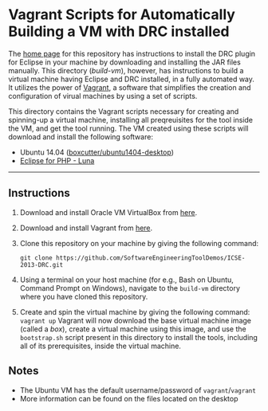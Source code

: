 # Vagrant Scripts for Automatically Building a VM with DRC installed

The [home page](https://github.com/SoftwareEngineeringToolDemos/ICSE-2013-DRC) for this repository has instructions to install the DRC plugin for Eclipse in your machine by downloading and installing the JAR files manually. This directory (_build-vm_), however, has instructions to build a virtual machine having Eclipse and DRC installed, in a fully automated way. It utilizes the power of [Vagrant](https://www.vagrantup.com/), a software that simplifies the creation and configuration of virual machines by using a set of scripts.

This directory contains the Vagrant scripts necessary for creating and spinning-up a virtual machine, installing all preqreuisites for the tool inside the VM, and get the tool running. The VM created using these scripts will download and install the following software:
- Ubuntu 14.04 ([boxcutter/ubuntu1404-desktop](https://atlas.hashicorp.com/box-cutter/boxes/ubuntu1404-desktop))
- [Eclipse for PHP - Luna](https://eclipse.org/downloads/packages/eclipse-php-developers/lunasr2)

---

## Instructions

1. Download and install Oracle VM VirtualBox from [here](https://www.virtualbox.org/).
2. Download and install Vagrant from [here](https://www.vagrantup.com/).
3. Clone this repository on your machine by giving the following command:

	`git clone https://github.com/SoftwareEngineeringToolDemos/ICSE-2013-DRC.git`

4. Using a terminal on your host machine (for e.g., Bash on Ubuntu, Command Prompt on Windows), navigate to the `build-vm` directory where you have cloned this repository.
5. Create and spin the virtual machine by giving the following command:
`vagrant up`
Vagrant will now download the base virtual machine image (called a _box_), create a virtual machine using this image, and use the `bootstrap.sh` script present in this directory to install the tools, including all of its prerequisites, inside the virtual machine.

## Notes
- The Ubuntu VM has the default username/password of `vagrant`/`vagrant`
- More information can be found on the files located on the desktop
